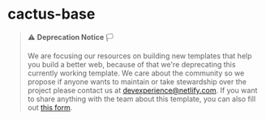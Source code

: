 # cactus-base

> ⚠️ **Deprecation Notice** 🏳
>
> We are focusing our resources on building new templates that help you build a better web, because of that we're deprecating this currently working template. We care about the community so we propose if anyone wants to maintain or take stewardship over the project please contact us at [devexperience@netlify.com](mailto:devexperience@netlify.com). If you want to share anything with the team about this template, you can also fill out [this form](https://template-feedback.netlify.app/).
